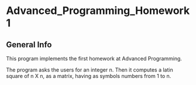 # Advanced_Programming_Homework1

## General Info 
This program implements the first homework at Advanced Programming.

The program asks the users for an integer n. Then it computes a latin square of n X n, as a matrix,  having as symbols numbers from 1 to n.

